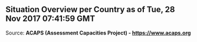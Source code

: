 ## Situation Overview per Country as of Tue, 28 Nov 2017 07:41:59 GMT

Source: **ACAPS (Assessment Capacities Project) - https://www.acaps.org**